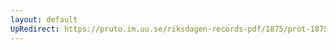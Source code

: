 ```yaml
---
layout: default
UpRedirect: https://pruto.im.uu.se/riksdagen-records-pdf/1875/prot-1875--ak--003/prot-1875--ak--003_004.pdf
---
```


